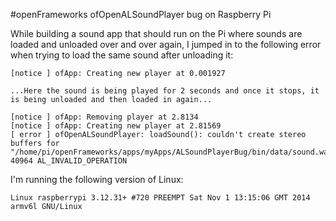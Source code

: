 #openFrameworks ofOpenALSoundPlayer bug on Raspberry Pi

While building a sound app that should run on the Pi where sounds are loaded and unloaded over and over again, I jumped in to the following error when trying to load the same sound after unloading it:

```
[notice ] ofApp: Creating new player at 0.001927

...Here the sound is being played for 2 seconds and once it stops, it is being unloaded and then loaded in again...

[notice ] ofApp: Removing player at 2.8134
[notice ] ofApp: Creating new player at 2.81569
[ error ] ofOpenALSoundPlayer: loadSound(): couldn't create stereo buffers for "/home/pi/openFrameworks/apps/myApps/ALSoundPlayerBug/bin/data/sound.wav": 40964 AL_INVALID_OPERATION
```

I'm running the following version of Linux:

```
Linux raspberrypi 3.12.31+ #720 PREEMPT Sat Nov 1 13:15:06 GMT 2014 armv6l GNU/Linux
```